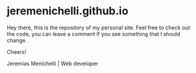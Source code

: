 jeremenichelli.github.io
========================

Hey there, this is the repository of my personal site. Feel free to check out the code, you can leave a comment if you see something that I should change.

Cheers!

Jeremias Menichelli | Web developer
